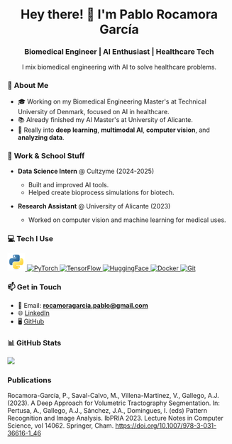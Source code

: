 <h1 align="center">Hey there! 👋 I'm Pablo Rocamora García</h1>
<h3 align="center">Biomedical Engineer | AI Enthusiast | Healthcare Tech</h3>

<p align="center">I mix biomedical engineering with AI to solve healthcare problems.</p>



### 🌟 **About Me**
- 🎓 Working on my Biomedical Engineering Master's at Technical University of Denmark, focused on AI in healthcare.  
- 📚 Already finished my AI Master's at University of Alicante.  
- 🧠 Really into **deep learning**, **multimodal AI**, **computer vision**, and **analyzing data**. 


### 🔬 **Work & School Stuff**
- **Data Science Intern** @ Cultzyme (2024-2025)  
  - Built and improved AI tools.  
  - Helped create bioprocess simulations for biotech.
  
- **Research Assistant** @ University of Alicante (2023)  
  - Worked on computer vision and machine learning for medical uses.


### 💻 **Tech I Use**
<p align="left">
  <a href="https://www.python.org/" target="_blank" rel="noreferrer"> <img src="https://raw.githubusercontent.com/devicons/devicon/master/icons/python/python-original.svg" alt="Python" width="40" height="40"/> </a>
  <a href="https://pytorch.org/" target="_blank" rel="noreferrer"> <img src="https://www.vectorlogo.zone/logos/pytorch/pytorch-icon.svg" alt="PyTorch" width="40" height="40"/> </a>
  <a href="https://www.tensorflow.org/" target="_blank" rel="noreferrer"> <img src="https://www.vectorlogo.zone/logos/tensorflow/tensorflow-icon.svg" alt="TensorFlow" width="40" height="40"/> </a>
  <a href="https://huggingface.co/" target="_blank" rel="noreferrer"> <img src="https://huggingface.co/front/assets/huggingface_logo.svg" alt="HuggingFace" width="40" height="40"/> </a>
  <a href="https://www.docker.com/" target="_blank" rel="noreferrer"> <img src="https://www.vectorlogo.zone/logos/docker/docker-icon.svg" alt="Docker" width="40" height="40"/> </a>
  <a href="https://git-scm.com/" target="_blank" rel="noreferrer"> <img src="https://www.vectorlogo.zone/logos/git-scm/git-scm-icon.svg" alt="Git" width="40" height="40"/> </a>
</p>



### 📫 **Get in Touch**
- 📧 Email: **rocamoragarcia.pablo@gmail.com**  
- 🌐 [LinkedIn](https://linkedin.com/in/pablo-rocamora-garcia)  
- 🖥️ [GitHub](https://github.com/pablorocg)



### 📊 **GitHub Stats**
<picture>
  <source srcset="https://github-readme-stats.vercel.app/api?username=pablorocg&show_icons=true&theme=dark" media="(prefers-color-scheme: dark)" />
  <source srcset="https://github-readme-stats.vercel.app/api?username=pablorocg&show_icons=true" media="(prefers-color-scheme: light)" />
  <img src="https://github-readme-stats.vercel.app/api?username=pablorocg&show_icons=true" />
</picture>

### **Publications**
<p align="left">Rocamora-García, P., Saval-Calvo, M., Villena-Martinez, V., Gallego, A.J. (2023). A Deep Approach for Volumetric Tractography Segmentation. In: Pertusa, A., Gallego, A.J., Sánchez, J.A., Domingues, I. (eds) Pattern Recognition and Image Analysis. IbPRIA 2023. Lecture Notes in Computer Science, vol 14062. Springer, Cham. <a href="https://doi.org/10.1007/978-3-031-36616-1_46">https://doi.org/10.1007/978-3-031-36616-1_46</a> </p>
